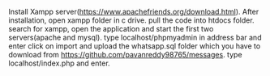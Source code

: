 Install Xampp server(https://www.apachefriends.org/download.html).
After installation, open xampp folder in c drive. pull the code into htdocs folder.
search for xampp, open the application and start the first two servers(apache and mysql).
type localhost/phpmyadmin in address bar and enter
click on import and upload the whatsapp.sql folder which you have to download from https://github.com/pavanreddy98765/messages.
type localhost/index.php and enter.
